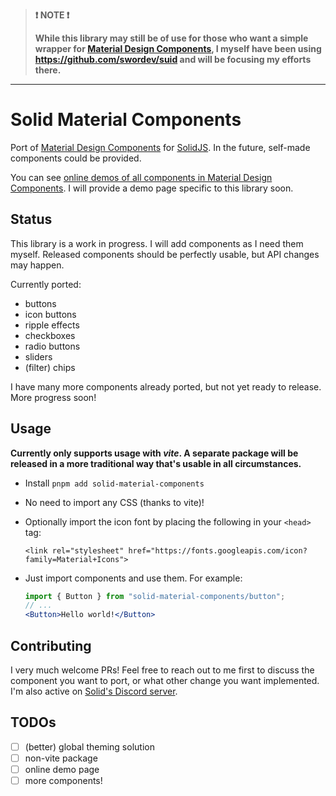 
> **❗ NOTE ❗**
> 
> **While this library may still be of use for those who want a simple wrapper for [Material Design Components](https://material.io/components/), I myself have been using https://github.com/swordev/suid and will be focusing my efforts there.**

----------------------------------

# Solid Material Components

Port of [Material Design Components](https://material.io/components/) for [SolidJS](https://www.solidjs.com/). In the future, self-made components could be provided.

You can see [online demos of all components in Material Design Components](https://material-components.github.io/material-components-web-catalog/#/). I will provide a demo page specific to this library soon.


## Status

This library is a work in progress. I will add components as I need them myself. Released components should be perfectly usable, but API changes may happen.

Currently ported:

  - buttons
  - icon buttons
  - ripple effects
  - checkboxes
  - radio buttons
  - sliders
  - (filter) chips

I have many more components already ported, but not yet ready to release. More progress soon!


## Usage

**Currently only supports usage with _vite_. A separate package will be released in a more traditional
way that's usable in all circumstances.**

  - Install `pnpm add solid-material-components`
  - No need to import any CSS (thanks to vite)!
  - Optionally import the icon font by placing the following in your `<head>` tag:

    `<link rel="stylesheet" href="https://fonts.googleapis.com/icon?family=Material+Icons">`
  - Just import components and use them. For example:

    ```jsx
    import { Button } from "solid-material-components/button";
    // ...
    <Button>Hello world!</Button>
    ```

## Contributing

I very much welcome PRs! Feel free to reach out to me first to discuss the component you want to port,
or what other change you want implemented. I'm also active on [Solid's Discord server](https://discord.com/invite/solidjs).


## TODOs

  - [ ] (better) global theming solution
  - [ ] non-vite package
  - [ ] online demo page
  - [ ] more components!
